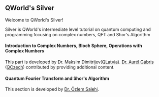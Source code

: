 ## QWorld's Silver 
Welcome to QWorld's Silver!


Silver is QWorld's intermediate level tutorial on quantum computing and programming focusing on complex numbers, QFT and Shor's Algorithm 

#### Introduction to Complex Numbers, Bloch Sphere, Operations with Complex Numbers

This part is developed by Dr. Maksim Dimitrijev(<a href="https://qworld.net/qlatvia/" target="_blank">QLatvia</a>). <a href="https://people.fjfi.cvut.cz/gabriaur/ " target="_blank">Dr. Aurél Gábris</a> (<a href="https://qworld.net/qczech/" target="_blank">QCzech</a>) contributed by providing additional content.     

#### Quantum Fourier Transform and Shor's Algorithm

This section is developed by <a href="https://www.cmpe.boun.edu.tr/~ozlem.salehi/" target="_blank">Dr. Özlem Salehi</a>.
